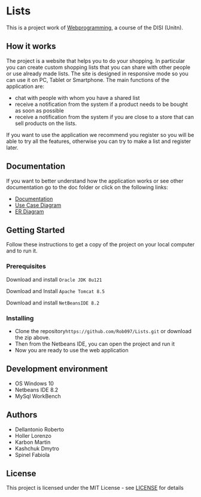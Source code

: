 # Lists
This is a project work of [Webprogramming]( https://sites.google.com/site/webprogramming18/), a course of the DISI (Unitn).

## How it works
The project is a website that helps you to do your shopping. In particular you can create custom shopping lists that you can share with other people or use already made lists. The site is designed in responsive mode so you can use it on PC, Tablet or Smartphone.
The main functions of the application are:
- chat with people with whom you have a shared list
- receive a notification from the system if a product needs to be bought as soon as possible
- receive a notification from the system if you are close to a store that can sell products on the lists.

If you want to use the application we recommend you register so you will be able to try all the features, otherwise you can try to make a list and register later.

## Documentation
If you want to better understand how the application works or see other documentation go to the doc folder or click on the following links:
- [Documentation](doc/Documentazione.pdf)
- [Use Case Diagram](doc/Use_Case_Diagram.png)
- [ER Diagram](doc/ER_diagram.jpg)

## Getting Started
Follow these instructions to get a copy of the project on your local computer and to run it.

### Prerequisites
Download and install `Oracle JDK 8u121`

Download and Install `Apache Tomcat 8.5`

Download and install `NetBeansIDE 8.2`

### Installing
- Clone the repository`https://github.com/Rob097/Lists.git` or download the zip above.
- Then from the Netbeans IDE, you can open the project and run it
- Now you are ready to use the web application

## Development environment
- OS Windows 10
- Netbeans IDE 8.2
- MySql WorkBench

## Authors
- Dellantonio Roberto
- Holler Lorenzo
- Karbon Martin
- Kashchuk Dmytro
- Spinel Fabiola

## License
This project is licensed under the MIT License - see [LICENSE](LICENSE) for details

